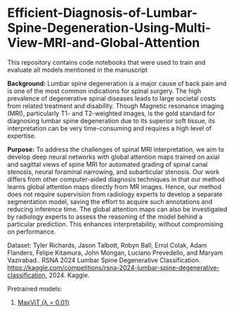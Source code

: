 # Efficient-Diagnosis-of-Lumbar-Spine-Degeneration-Using-Multi-View-MRI-and-Global-Attention

This repository contains code notebooks that were used to train and evaluate all models mentioned in the manuscript

**Background:** Lumbar spine degeneration is a major cause of back pain and is one of the most common indications for spinal surgery. The high prevalence of degenerative spinal diseases leads to large societal costs from related treatment and disability. Though Magnetic resonance imaging (MRI), particularly T1- and T2-weighted images, is the gold standard for diagnosing lumbar spine degeneration due to its superior soft tissue, its interpretation can be very time-consuming and requires a high level of expertise. 

**Purpose:** To address the challenges of spinal MRI interpretation, we aim to develop deep neural networks with global attention maps trained on axial and sagittal views of spine MRI for automated grading of spinal canal stenosis, neural foraminal narrowing, and subarticular stenosis. Our work differs from other computer-aided diagnosis techniques in that our method learns global attention maps directly from MR images. Hence, our method does not require supervision from radiology experts to develop a separate segmentation model, saving the effort to acquire such annotations and reducing inference time. The global attention maps can also be investigated by radiology experts to assess the reasoning of the model behind a particular prediction. This enhances interpretability, without compromising on performance.

Dataset: Tyler Richards, Jason Talbott, Robyn Ball, Errol Colak, Adam Flanders, Felipe Kitamura, John Mongan, Luciano Prevedello, and Maryam Vazirabad.. RSNA 2024 Lumbar Spine Degenerative Classification. https://kaggle.com/competitions/rsna-2024-lumbar-spine-degenerative-classification, 2024. Kaggle.

Pretrained models:
1) [MaxViT (λ = 0.01)](https://www.kaggle.com/code/vishalrishi/maxvit-rmlp-tiny-rw-256-l0-01)
